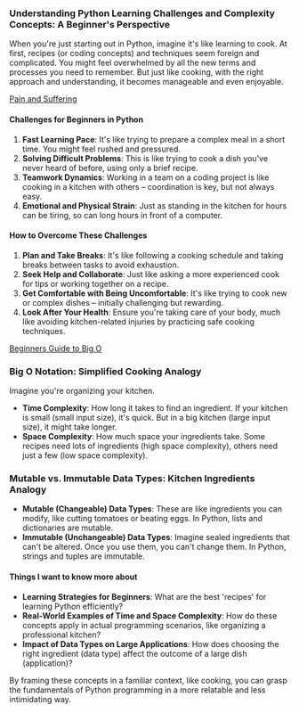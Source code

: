 ### Understanding Python Learning Challenges and Complexity Concepts: A Beginner's Perspective

When you're just starting out in Python, imagine it's like learning to cook. At first, recipes (or coding concepts) and techniques seem foreign and complicated. You might feel overwhelmed by all the new terms and processes you need to remember. But just like cooking, with the right approach and understanding, it becomes manageable and even enjoyable.

[Pain and Suffering](https://codefellows.github.io/code-401-python-guide/curriculum/class-01/notes/pain_suffering)

#### Challenges for Beginners in Python

1. **Fast Learning Pace**: It's like trying to prepare a complex meal in a short time. You might feel rushed and pressured.
2. **Solving Difficult Problems**: This is like trying to cook a dish you've never heard of before, using only a brief recipe.
3. **Teamwork Dynamics**: Working in a team on a coding project is like cooking in a kitchen with others – coordination is key, but not always easy.
4. **Emotional and Physical Strain**: Just as standing in the kitchen for hours can be tiring, so can long hours in front of a computer.


#### How to Overcome These Challenges

1. **Plan and Take Breaks**: It's like following a cooking schedule and taking breaks between tasks to avoid exhaustion.
2. **Seek Help and Collaborate**: Just like asking a more experienced cook for tips or working together on a recipe.
3. **Get Comfortable with Being Uncomfortable**: It's like trying to cook new or complex dishes – initially challenging but rewarding.
4. **Look After Your Health**: Ensure you're taking care of your body, much like avoiding kitchen-related injuries by practicing safe cooking techniques.

[Beginners Guide to Big O](https://rob-bell.net/2009/06/a-beginners-guide-to-big-o-notation/)

### Big O Notation: Simplified Cooking Analogy

Imagine you're organizing your kitchen.

- **Time Complexity**: How long it takes to find an ingredient. If your kitchen is small (small input size), it's quick. But in a big kitchen (large input size), it might take longer.
- **Space Complexity**: How much space your ingredients take. Some recipes need lots of ingredients (high space complexity), others need just a few (low space complexity).

### Mutable vs. Immutable Data Types: Kitchen Ingredients Analogy

- **Mutable (Changeable) Data Types**: These are like ingredients you can modify, like cutting tomatoes or beating eggs. In Python, lists and dictionaries are mutable.
- **Immutable (Unchangeable) Data Types**: Imagine sealed ingredients that can't be altered. Once you use them, you can't change them. In Python, strings and tuples are immutable.

#### Things I want to know more about

- **Learning Strategies for Beginners**: What are the best 'recipes' for learning Python efficiently?
- **Real-World Examples of Time and Space Complexity**: How do these concepts apply in actual programming scenarios, like organizing a professional kitchen?
- **Impact of Data Types on Large Applications**: How does choosing the right ingredient (data type) affect the outcome of a large dish (application)?

By framing these concepts in a familiar context, like cooking, you can grasp the fundamentals of Python programming in a more relatable and less intimidating way.
